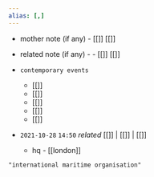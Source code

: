 ```yaml
---
alias: [,]
---
```

- mother note (if any)
		- [[]] [[]]
- related note (if any) -
		- [[]] [[]]
- `contemporary events`
	- [[]]
	- [[]]
	- [[]]
	- [[]]
	- [[]]

- `2021-10-28`  `14:50` _related_ [[]] | [[]] | [[]]
	- hq - [[london]]

```query
"international maritime organisation"
```